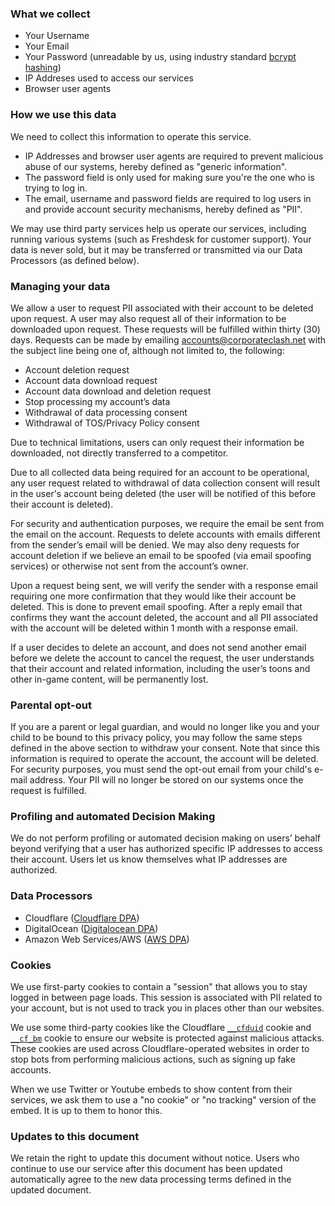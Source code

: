 ### What we collect

* Your Username
* Your Email
* Your Password (unreadable by us, using industry standard [bcrypt hashing](https://en.wikipedia.org/wiki/Bcrypt))
* IP Addreses used to access our services
* Browser user agents

### How we use this data

We need to collect this information to operate this service. 

* IP Addresses and browser user agents are required to prevent malicious abuse of our systems, hereby defined as "generic information".
* The password field is only used for making sure you're the one who is trying to log in.
* The email, username and password fields are required to log users in and provide account security mechanisms, hereby defined as "PII".

We may use third party services help us operate our services, including running various systems (such as Freshdesk for customer support). Your data is never sold, but it may be transferred or transmitted via our Data Processors (as defined below).   

### Managing your data

We allow a user to request PII associated with their account to be deleted upon request. A user may also request all of their information to be downloaded upon request. These requests will be fulfilled within thirty (30) days. Requests can be made by emailing accounts@corporateclash.net with the subject line being one of, although not limited to, the following:

* Account deletion request
* Account data download request
* Account data download and deletion request
* Stop processing my account’s data
* Withdrawal of data processing consent
* Withdrawal of TOS/Privacy Policy consent

Due to technical limitations, users can only request their information be downloaded, not directly transferred to a competitor.

Due to all collected data being required for an account to be operational, any user request related to withdrawal of data collection consent will result in the user's account being deleted (the user will be notified of this before their account is deleted). 

For security and authentication purposes, we require the email be sent from the email on the account. Requests to delete accounts with emails different from the sender’s email will be denied. We may also deny requests for account deletion if we believe an email to be spoofed (via email spoofing services) or otherwise not sent from the account’s owner.

Upon a request being sent, we will verify the sender with a response email requiring one more confirmation that they would like their account be deleted. This is done to prevent email spoofing. After a reply email that confirms they want the account deleted, the account and all PII associated with the account will be deleted within 1 month with a response email.

If a user decides to delete an account, and does not send another email before we delete the account to cancel the request, the user understands that their account and related information, including the user’s toons and other in-game content, will be permanently lost.

### Parental opt-out

If you are a parent or legal guardian, and would no longer like you and your child to be bound to this privacy policy, you may follow the same steps defined in the above section to withdraw your consent. Note that since this information is required to operate the account, the account will be deleted. For security purposes, you must send the opt-out email from your child's e-mail address. Your PII will no longer be stored on our systems once the request is fulfilled.

### Profiling and automated Decision Making

We do not perform profiling or automated decision making on users’ behalf beyond verifying that a user has authorized specific IP addresses to access their account. Users let us know themselves what IP addresses are authorized.

### Data Processors

* Cloudflare ([Cloudflare DPA](https://drive.google.com/file/d/1-3p3X_WYuP_864MMBIO0OfMi0Pahf6kW/view?usp=sharing))
* DigitalOcean ([Digitalocean DPA](https://www.digitalocean.com/legal/data-processing-agreement/))
* Amazon Web Services/AWS ([AWS DPA](https://d1.awsstatic.com/legal/aws-gdpr/AWS_GDPR_DPA.pdf))

### Cookies

We use first-party cookies to contain a "session" that allows you to stay logged in between page loads. This session is associated with PII related to your account, but is not used to track you in places other than our websites.

We use some third-party cookies like the Cloudflare [`__cfduid`](https://support.cloudflare.com/hc/en-us/articles/200170156-What-does-the-Cloudflare-cfduid-cookie-do-) cookie and [`__cf_bm`](https://community.cloudflare.com/t/cf-bm-cookie/56696/15?u=judge) cookie to ensure our website is protected against malicious attacks. These cookies are used across Cloudflare-operated websites in order to stop bots from performing malicious actions, such as signing up fake accounts.

When we use Twitter or Youtube embeds to show content from their services, we ask them to use a "no cookie" or "no tracking" version of the embed. It is up to them to honor this.

### Updates to this document

We retain the right to update this document without notice. Users who continue to use our service after this document has been updated automatically agree to the new data processing terms defined in the updated document.
